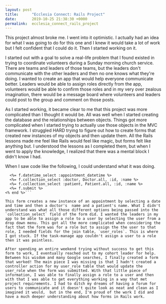 ```yaml
---
layout: post
title:      "Ecclesia Connect: Rails Project"
date:       2019-10-25 21:38:30 +0000
permalink:  ecclesia_connect_rails_project
---
```



This project almost broke me. I went into it optimistic. I actually had an idea for what I was going to do for this one and I knew it would take a lot of work but I felt confident that I could do it. Then I started working on it. 

I started out with a goal to solve a real-life problem that I found existed in trying to coordinate volunteers during a Sunday morning church service. There are teams and leaders of those teams, but the leaders don't communicate with the other leaders and then no one knows what they're doing. I wanted to create an app that would help everyone communicate better. Leaders would be able to assign roles directly from the app, volunteers would be able to confirm those roles and in my very over zealous imagination, there would be a message board where volunteers and leaders could post to the group and comment on those posts. 

As I started working, it became clear to me that this project was more complicated than I thought it would be. All was well when I started creating the database and the relationships between objects. Things got more complicated when I started  trying to actually use those objects in the MVC framework. I struggled HARD trying to figure out how to create forms that created new instances of my objects and then update them. All the Rails lessons made me feel like Rails would feel like magic, but forms felt like anything but. I understood the lessons as I completed them, but when I went to apply the knowledge, I realized that there was a mental block I didn't know I had. 

When I saw code like the following, I could understand what it was doing. 

```<%= form_for @appointment do |f| %>
  <%= f.datetime_select :appointment_datetime %>
  <%= f.collection_select :doctor, Doctor.all, :id, :name %>
  <%= f.collection_select :patient, Patient.all, :id, :name %>
  <%= f.submit %>
<% end %>```

This form creates a new instance of an appointment by selecting a date and time and then a doctor's  name and a patient's name. What I didn't understand was what all those different options being passed into the `collection_select` field of the form did. I wanted the leaders in my app to be able to assign a role to a user by selecting the user from a drop down menu. This got all the more complicated when considering the fact that the form was for a role but to assign the the user to that role, I needed fields for the join table, `user_roles`. This is where I got stuck. If the task-manage app couldn't assign a user to a role then it was pointless. 

After spending an entire weekend trying without success to get this form to work, I eventually reached out to my cohort leader for help. Between his wisdom and many Google searches, I finally created a form that worked! The main piece I was missing is that I hadn't created a controller action for my user_role table that would update the user_role when the form was submitted. With that little piece of information, I was able to finally assign a role to a user and then with that I was able to get everything working in a way that met project requirements. I had to ditch my dreams of having a forum for users to communicate and it doesn't quite look as neat and clean as I imagined it would,  but in the end, I'm proud of the work I did and have a much deeper understanding about how forms in Rails work. 

